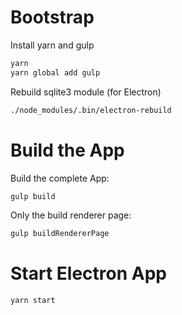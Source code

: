 
# Bootstrap

Install yarn and gulp

```sh
yarn
yarn global add gulp
```

Rebuild sqlite3 module (for Electron)

```sh
./node_modules/.bin/electron-rebuild
```

# Build the App

Build the complete App:

```sh
gulp build
```

Only the build renderer page:

```sh
gulp buildRendererPage
```

# Start Electron App

```sh
yarn start
```
